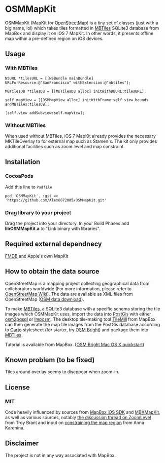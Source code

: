 # OSMMapKit

OSMMapKit (MapKit for [OpenStreetMap]) is a tiny set of classes (just with a big name, lol) which takes tiles formatted in [MBTiles] SQLite3 database from MapBox and display it on iOS 7 MapKit. In other words, it presents offline map within a pre-defined region on iOS devices.

## Usage

### With MBTiles
~~~
NSURL *tilesURL = [[NSBundle mainBundle] URLForResource:@"SanFrancisco" withExtension:@"mbtiles"];

MBTilesDB *tilesDB = [[MBTilesDB alloc] initWithDBURL:tilesURL];

self.mapView = [[OSMMapView alloc] initWithFrame:self.view.bounds andMBTiles:tilesDB];

[self.view addSubview:self.mapView];
~~~

### Without MBTiles
When used without MBTiles, iOS 7 MapKit already provides the necessary MKTileOverlay to for external map such as Stamen's. The kit only provides additional facilities such as zoom level and map constraint.

## Installation

### CocoaPods
Add this line to `Podfile`
~~~
pod 'OSMMapKit', :git => 'https://github.com/Alex0072005/OSMMapKit.git'
~~~

### Drag library to your project
Drag the project into your directory. In your Build Phases add **libOSMMapKit.a** to "Link binary with libraries".

## Required external dependnecy
[FMDB][FMDB] and Apple's own MapKit

## How to obtain the data source
OpenStreetMap is a mapping project collecting geographical data from collaborators worldwide (For more information, please refer to [OpenStreetMap Wiki]). The data are available as XML files from OpenStreetMap ([OSM data download]). 

To make [MBTiles], a SQLite3 database with a specific schema storing the tile images which OSMMapKit uses, import the data into [PostGis] with either [osm2pqsql] or [Imposm]. The desktop tile-making tool [TileMill] from MapBox can then generate the map tile images from the PostGis database according to [Carto] stylesheet (for starter, try [OSM Bright]) and package them into [MBTiles].

Tutorial is available from MapBox. ([OSM Bright Mac OS X quickstart])

## Known problem (to be fixed)
Tiles around overlay seems to disappear when zoom-in.

## License

### MIT

Code heavily influenced by sources from [MapBox iOS SDK] and [MBXMapKit], as well as various sources, notably [the discussion thread on ZoomLevel] from Troy Brant and input on [constraining the map region] from Anna Karenina.


## Disclaimer
The project is not in any way associated with MapBox.



[OpenStreetMap]: http://www.openstreetmap.org/
[OpenStreetMap Wiki]: http://wiki.openstreetmap.org/wiki/Main_Page
[OSM data download]: http://wiki.openstreetmap.org/wiki/Downloading_data
[PostGis]: http://postgis.net/
[TileMill]: https://www.mapbox.com/tilemill/
[osm2pqsql]: http://wiki.openstreetmap.org/wiki/Osm2pgsql
[Imposm]: http://imposm.org/
[Carto]: http://wiki.openstreetmap.org/wiki/Carto
[OSM Bright]: https://github.com/mapbox/osm-bright
[OSM Bright Mac OS X quickstart]: https://www.mapbox.com/tilemill/docs/guides/osm-bright-mac-quickstart/
[MBTiles]: https://www.mapbox.com/developers/mbtiles/
[FMDB]: https://github.com/ccgus/fmdb
[the discussion thread on ZoomLevel]: http://troybrant.net/blog/2010/01/set-the-zoom-level-of-an-mkmapview/
[MapBox iOS SDK]: https://www.mapbox.com/mapbox-ios-sdk/
[MBXMapKit]: https://www.mapbox.com/mbxmapkit/
[constraining the map region]: http://stackoverflow.com/questions/4119117/restrict-mkmapview-scrolling
